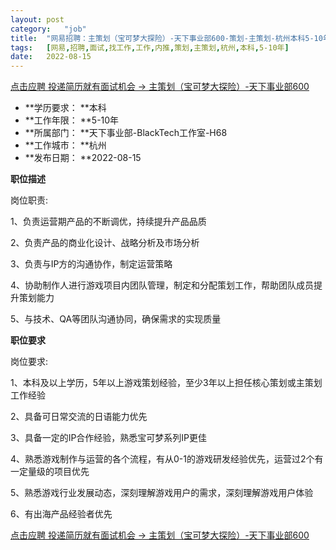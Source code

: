 ```yaml
---
layout:	post
category:	"job"
title:	"网易招聘：主策划（宝可梦大探险）-天下事业部600-策划-主策划-杭州本科5-10年"
tags:	[网易,招聘,面试,找工作,工作,内推,策划,主策划,杭州,本科,5-10年]
date:	2022-08-15
---
```


[点击应聘 投递简历就有面试机会 ->  主策划（宝可梦大探险）-天下事业部600](http://mobile.bole.netease.com/bole/boleDetail?id=42204&employeeId=346f03c3cda5f04c&key=all)



- **学历要求： **本科
- **工作年限： **5-10年
- **所属部门： **天下事业部-BlackTech工作室-H68
- **工作城市： **杭州
- **发布日期： **2022-08-15



**职位描述**

岗位职责:

1、负责运营期产品的不断调优，持续提升产品品质

2、负责产品的商业化设计、战略分析及市场分析

3、负责与IP方的沟通协作，制定运营策略

4、协助制作人进行游戏项目内团队管理，制定和分配策划工作，帮助团队成员提升策划能力

5、与技术、QA等团队沟通协同，确保需求的实现质量





**职位要求**

岗位要求:

1、本科及以上学历，5年以上游戏策划经验，至少3年以上担任核心策划或主策划工作经验

2、具备可日常交流的日语能力优先

3、具备一定的IP合作经验，熟悉宝可梦系列IP更佳

4、熟悉游戏制作与运营的各个流程，有从0-1的游戏研发经验优先，运营过2个有一定量级的项目优先

5、熟悉游戏行业发展动态，深刻理解游戏用户的需求，深刻理解游戏用户体验

6、有出海产品经验者优先



[点击应聘 投递简历就有面试机会 ->  主策划（宝可梦大探险）-天下事业部600](http://mobile.bole.netease.com/bole/boleDetail?id=42204&employeeId=346f03c3cda5f04c&key=all)